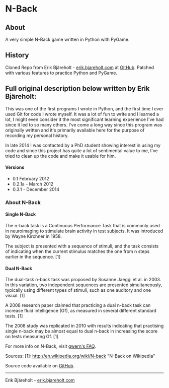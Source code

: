 # N-Back

## About
A very simple N-Back game written in Python with PyGame.

## History
Cloned Repo from Erik Bjäreholt - [erik.bjareholt.com](http://erik.bjareholt.com/) at [GitHub](https://github.com/ErikBjare/N-Back/).
Patched with various features to practice Python and PyGame.

Full original description below written by Erik Bjäreholt:
---------------------
This was one of the first programs I wrote in Python, and the first time I ever used Git for code I wrote myself.
It was a lot of fun to write and I learned a lot, I might even consider it the most significant learning experience
I've had since it led to so many others.
I've come a long way since this program was originally written and it's primarily available here for the purpose
of recording my personal history.

In late 2014 I was contacted by a PhD student showing interest in using my code and since this project has quite
a lot of sentimental value to me, I've tried to clean up the code and make it usable for him.

#### Versions
 - 0.1 February 2012
 - 0.2.1a - March 2012
 - 0.3.1 - December 2014   

### About N-Back

#### Single N-Back
The n-back task is a Continuous Performance Task that is commonly used in 
neuroimaging to stimulate brain activity in test subjects. It was introduced 
by Wayne Kirchner in 1958.

The subject is presented with a sequence of stimuli, and the task consists of 
indicating when the current stimulus matches the one from n steps earlier in 
the sequence. [1]

#### Dual N-Back
The dual-task n-back task was proposed by Susanne Jaeggi et al. in 2003.
In this variation, two independent sequences are presented simultaneously, 
typically using different types of stimuli, such as one auditory and one visual. [1]

A 2008 research paper claimed that practicing a dual n-back task can increase 
fluid intelligence (Gf), as measured in several different standard tests. [1]

The 2008 study was replicated in 2010 with results indicating that practising 
single n-back may be almost equal to dual n-back in increasing the score on 
tests measuring Gf. [1]


For more info on N-Back, visit [gwern's FAQ](http://www.gwern.net/DNB%20FAQ).

Sources:
[1]: <http://en.wikipedia.org/wiki/N-back> "N-Back on Wikipedia"


Source code available on [GitHub](https://github.com/ErikBjare/N-Back/).


---------------------
Erik Bjäreholt - [erik.bjareholt.com](http://erik.bjareholt.com/)
